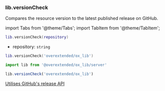 ### lib.versionCheck

Compares the resource version to the latest published release on GitHub.

import Tabs from '@theme/Tabs';
import TabItem from '@theme/TabItem';

```lua
lib.versionCheck(repository)
```

* repository: `string`

<Tabs>
<TabItem value='Lua'>

```lua
lib.versionCheck('overextended/ox_lib')
```

</TabItem>
<TabItem value='JS/TS'>

```ts
import lib from '@overextended/ox_lib/server'

lib.versionCheck('overextended/ox_lib')
```

</TabItem>
</Tabs>

[Utilises GitHub's release API](https://docs.github.com/en/rest/reference/releases)
